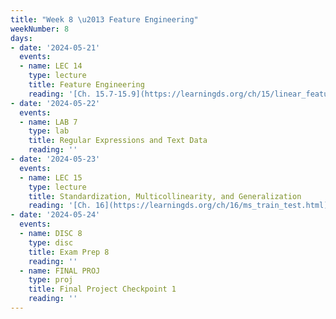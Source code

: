 ```yaml
---
title: "Week 8 \u2013 Feature Engineering"
weekNumber: 8
days:
- date: '2024-05-21'
  events:
  - name: LEC 14
    type: lecture
    title: Feature Engineering
    reading: '[Ch. 15.7-15.9](https://learningds.org/ch/15/linear_feature_eng.html)'
- date: '2024-05-22'
  events:
  - name: LAB 7
    type: lab
    title: Regular Expressions and Text Data
    reading: ''
- date: '2024-05-23'
  events:
  - name: LEC 15
    type: lecture
    title: Standardization, Multicollinearity, and Generalization
    reading: '[Ch. 16](https://learningds.org/ch/16/ms_train_test.html), [17.6](https://learningds.org/ch/17/inf_pred_gen_prob.html)'
- date: '2024-05-24'
  events:
  - name: DISC 8
    type: disc
    title: Exam Prep 8
    reading: ''
  - name: FINAL PROJ
    type: proj
    title: Final Project Checkpoint 1
    reading: ''
---
```


